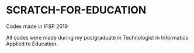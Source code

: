 # SCRATCH-FOR-EDUCATION

Codes made in IFSP 2019

All codes were made during my postgraduate in Technologist in Informatics Applied to Education.
